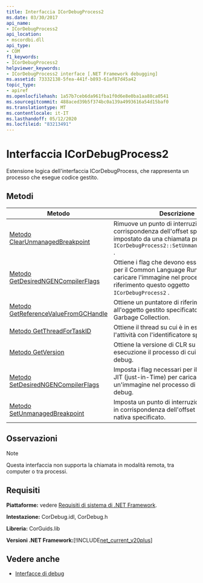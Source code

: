 ```yaml
---
title: Interfaccia ICorDebugProcess2
ms.date: 03/30/2017
api_name:
- ICorDebugProcess2
api_location:
- mscordbi.dll
api_type:
- COM
f1_keywords:
- ICorDebugProcess2
helpviewer_keywords:
- ICorDebugProcess2 interface [.NET Framework debugging]
ms.assetid: 73332138-5fea-441f-b893-61af87d45a42
topic_type:
- apiref
ms.openlocfilehash: 1a57b7ceb6da961fba1f0d6e8e0ba1aa88ca0541
ms.sourcegitcommit: 488aced39b5f374bc0a139a4993616a54d15baf0
ms.translationtype: MT
ms.contentlocale: it-IT
ms.lasthandoff: 05/12/2020
ms.locfileid: "83213491"
---
```

# <a name="icordebugprocess2-interface"></a>Interfaccia ICorDebugProcess2
Estensione logica dell'interfaccia ICorDebugProcess, che rappresenta un processo che esegue codice gestito.  
  
## <a name="methods"></a>Metodi  
  
|Metodo|Descrizione|  
|------------|-----------------|  
|[Metodo ClearUnmanagedBreakpoint](icordebugprocess2-clearunmanagedbreakpoint-method.md)|Rimuove un punto di interruzione in corrispondenza dell'offset specificato impostato da una chiamata precedente a `ICorDebugProcess2::SetUnmanagedBreakpoint` .|  
|[Metodo GetDesiredNGENCompilerFlags](icordebugprocess2-getdesiredngencompilerflags-method.md)|Ottiene i flag che devono essere impostati per il Common Language Runtime (CLR) per caricare l'immagine nel processo a cui fa riferimento questo oggetto `ICorDebugProcess2` .|  
|[Metodo GetReferenceValueFromGCHandle](icordebugprocess2-getreferencevaluefromgchandle-method.md)|Ottiene un puntatore di riferimento all'oggetto gestito specificato con un handle Garbage Collection.|  
|[Metodo GetThreadForTaskID](icordebugprocess2-getthreadfortaskid-method.md)|Ottiene il thread su cui è in esecuzione l'attività con l'identificatore specificato.|  
|[Metodo GetVersion](icordebugprocess2-getversion-method.md)|Ottiene la versione di CLR su cui è in esecuzione il processo di cui è in corso il debug.|  
|[Metodo SetDesiredNGENCompilerFlags](icordebugprocess2-setdesiredngencompilerflags-method.md)|Imposta i flag necessari per il compilatore JIT (just-in-Time) per caricare un'immagine nel processo di cui è in corso il debug.|  
|[Metodo SetUnmanagedBreakpoint](icordebugprocess2-setunmanagedbreakpoint-method.md)|Imposta un punto di interruzione non gestito in corrispondenza dell'offset dell'immagine nativa specificato.|  
  
## <a name="remarks"></a>Osservazioni  
  
> [!NOTE]
> Questa interfaccia non supporta la chiamata in modalità remota, tra computer o tra processi.  
  
## <a name="requirements"></a>Requisiti  
 **Piattaforme:** vedere [Requisiti di sistema di .NET Framework](../../get-started/system-requirements.md).  
  
 **Intestazione:** CorDebug.idl, CorDebug.h  
  
 **Libreria:** CorGuids.lib  
  
 **Versioni .NET Framework:**[!INCLUDE[net_current_v20plus](../../../../includes/net-current-v20plus-md.md)]  
  
## <a name="see-also"></a>Vedere anche

- [Interfacce di debug](debugging-interfaces.md)

